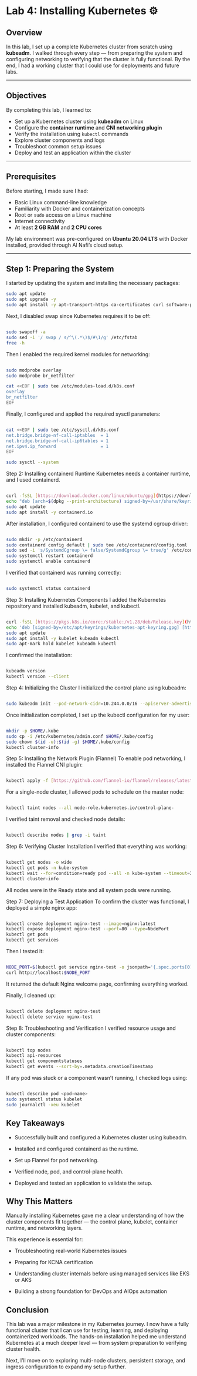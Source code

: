 # Lab 4: Installing Kubernetes ⚙️

## Overview

In this lab, I set up a complete Kubernetes cluster from scratch using **kubeadm**. I walked through every step — from preparing the system and configuring networking to verifying that the cluster is fully functional. By the end, I had a working cluster that I could use for deployments and future labs.

---

## Objectives

By completing this lab, I learned to:

* Set up a Kubernetes cluster using **kubeadm** on Linux
* Configure the **container runtime** and **CNI networking plugin**
* Verify the installation using `kubectl` commands
* Explore cluster components and logs
* Troubleshoot common setup issues
* Deploy and test an application within the cluster

---

## Prerequisites

Before starting, I made sure I had:

* Basic Linux command-line knowledge
* Familiarity with Docker and containerization concepts
* Root or `sudo` access on a Linux machine
* Internet connectivity
* At least **2 GB RAM** and **2 CPU cores**

My lab environment was pre-configured on **Ubuntu 20.04 LTS** with Docker installed, provided through Al Nafi’s cloud setup.

---

## Step 1: Preparing the System

I started by updating the system and installing the necessary packages:

```bash
sudo apt update
sudo apt upgrade -y
sudo apt install -y apt-transport-https ca-certificates curl software-properties-common
```
Next, I disabled swap since Kubernetes requires it to be off:

```Bash

sudo swapoff -a
sudo sed -i '/ swap / s/^\(.*\)$/#\1/g' /etc/fstab
free -h
```
Then I enabled the required kernel modules for networking:

```Bash

sudo modprobe overlay
sudo modprobe br_netfilter

cat <<EOF | sudo tee /etc/modules-load.d/k8s.conf
overlay
br_netfilter
EOF
```
Finally, I configured and applied the required sysctl parameters:

```Bash

cat <<EOF | sudo tee /etc/sysctl.d/k8s.conf
net.bridge.bridge-nf-call-iptables  = 1
net.bridge.bridge-nf-call-ip6tables = 1
net.ipv4.ip_forward                 = 1
EOF

sudo sysctl --system
```
Step 2: Installing containerd Runtime
Kubernetes needs a container runtime, and I used containerd.

```Bash

curl -fsSL [https://download.docker.com/linux/ubuntu/gpg](https://download.docker.com/linux/ubuntu/gpg) | sudo gpg --dearmor -o /usr/share/keyrings/docker-archive-keyring.gpg
echo "deb [arch=$(dpkg --print-architecture) signed-by=/usr/share/keyrings/docker-archive-keyring.gpg] [https://download.docker.com/linux/ubuntu](https://download.docker.com/linux/ubuntu) $(lsb_release -cs) stable" | sudo tee /etc/apt/sources.list.d/docker.list
sudo apt update
sudo apt install -y containerd.io
```
After installation, I configured containerd to use the systemd cgroup driver:

```Bash

sudo mkdir -p /etc/containerd
sudo containerd config default | sudo tee /etc/containerd/config.toml
sudo sed -i 's/SystemdCgroup \= false/SystemdCgroup \= true/g' /etc/containerd/config.toml
sudo systemctl restart containerd
sudo systemctl enable containerd
```
I verified that containerd was running correctly:

```Bash

sudo systemctl status containerd
```
Step 3: Installing Kubernetes Components
I added the Kubernetes repository and installed kubeadm, kubelet, and kubectl.

```Bash

curl -fsSL [https://pkgs.k8s.io/core:/stable:/v1.28/deb/Release.key](https://pkgs.k8s.io/core:/stable:/v1.28/deb/Release.key) | sudo gpg --dearmor -o /etc/apt/keyrings/kubernetes-apt-keyring.gpg
echo 'deb [signed-by=/etc/apt/keyrings/kubernetes-apt-keyring.gpg] [https://pkgs.k8s.io/core:/stable:/v1.28/deb/](https://pkgs.k8s.io/core:/stable:/v1.28/deb/) /' | sudo tee /etc/apt/sources.list.d/kubernetes.list
sudo apt update
sudo apt install -y kubelet kubeadm kubectl
sudo apt-mark hold kubelet kubeadm kubectl
```
I confirmed the installation:

```Bash

kubeadm version
kubectl version --client
```
Step 4: Initializing the Cluster
I initialized the control plane using kubeadm:

```Bash

sudo kubeadm init --pod-network-cidr=10.244.0.0/16 --apiserver-advertise-address=$(hostname -I | awk '{print $1}')
```
Once initialization completed, I set up the kubectl configuration for my user:

```Bash

mkdir -p $HOME/.kube
sudo cp -i /etc/kubernetes/admin.conf $HOME/.kube/config
sudo chown $(id -u):$(id -g) $HOME/.kube/config
kubectl cluster-info
```
Step 5: Installing the Network Plugin (Flannel)
To enable pod networking, I installed the Flannel CNI plugin:

```Bash

kubectl apply -f [https://github.com/flannel-io/flannel/releases/latest/download/kube-flannel.yml](https://github.com/flannel-io/flannel/releases/latest/download/kube-flannel.yml)
```
For a single-node cluster, I allowed pods to schedule on the master node:

```Bash

kubectl taint nodes --all node-role.kubernetes.io/control-plane-
```
I verified taint removal and checked node details:

```Bash

kubectl describe nodes | grep -i taint
```
Step 6: Verifying Cluster Installation
I verified that everything was working:

```Bash

kubectl get nodes -o wide
kubectl get pods -n kube-system
kubectl wait --for=condition=ready pod --all -n kube-system --timeout=300s
kubectl cluster-info
```
All nodes were in the Ready state and all system pods were running.

Step 7: Deploying a Test Application
To confirm the cluster was functional, I deployed a simple nginx app:

```Bash

kubectl create deployment nginx-test --image=nginx:latest
kubectl expose deployment nginx-test --port=80 --type=NodePort
kubectl get pods
kubectl get services
```
Then I tested it:

```Bash

NODE_PORT=$(kubectl get service nginx-test -o jsonpath='{.spec.ports[0].nodePort}')
curl http://localhost:$NODE_PORT
```
It returned the default Nginx welcome page, confirming everything worked.

Finally, I cleaned up:

```Bash

kubectl delete deployment nginx-test
kubectl delete service nginx-test
```
Step 8: Troubleshooting and Verification
I verified resource usage and cluster components:

```Bash

kubectl top nodes
kubectl api-resources
kubectl get componentstatuses
kubectl get events --sort-by=.metadata.creationTimestamp
```
If any pod was stuck or a component wasn’t running, I checked logs using:

```Bash

kubectl describe pod <pod-name>
sudo systemctl status kubelet
sudo journalctl -xeu kubelet
```
## Key Takeaways
* Successfully built and configured a Kubernetes cluster using kubeadm.

* Installed and configured containerd as the runtime.

* Set up Flannel for pod networking.

* Verified node, pod, and control-plane health.

* Deployed and tested an application to validate the setup.

## Why This Matters
Manually installing Kubernetes gave me a clear understanding of how the cluster components fit together — the control plane, kubelet, container runtime, and networking layers.

This experience is essential for:

* Troubleshooting real-world Kubernetes issues

* Preparing for KCNA certification

* Understanding cluster internals before using managed services like EKS or AKS

* Building a strong foundation for DevOps and AIOps automation

## Conclusion
This lab was a major milestone in my Kubernetes journey. I now have a fully functional cluster that I can use for testing, learning, and deploying containerized workloads. The hands-on installation helped me understand Kubernetes at a much deeper level — from system preparation to verifying cluster health.

Next, I’ll move on to exploring multi-node clusters, persistent storage, and ingress configuration to expand my setup further.
